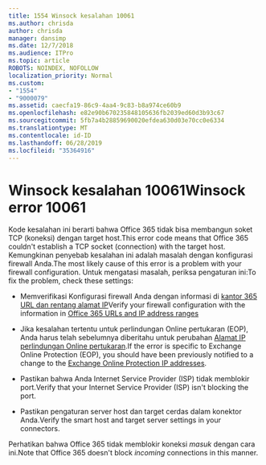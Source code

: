 ```yaml
---
title: 1554 Winsock kesalahan 10061
ms.author: chrisda
author: chrisda
manager: dansimp
ms.date: 12/7/2018
ms.audience: ITPro
ms.topic: article
ROBOTS: NOINDEX, NOFOLLOW
localization_priority: Normal
ms.custom:
- "1554"
- "9000079"
ms.assetid: caecfa19-86c9-4aa4-9c83-b8a974ce60b9
ms.openlocfilehash: e82e90b670235848105636fb2039ed60d3b93c67
ms.sourcegitcommit: 5fb7a4b28859690020efdea630d03e70cc0e6334
ms.translationtype: MT
ms.contentlocale: id-ID
ms.lasthandoff: 06/28/2019
ms.locfileid: "35364916"
---
```

# <a name="winsock-error-10061"></a><span data-ttu-id="17163-102">Winsock kesalahan 10061</span><span class="sxs-lookup"><span data-stu-id="17163-102">Winsock error 10061</span></span>

<span data-ttu-id="17163-103">Kode kesalahan ini berarti bahwa Office 365 tidak bisa membangun soket TCP (koneksi) dengan target host.</span><span class="sxs-lookup"><span data-stu-id="17163-103">This error code means that Office 365 couldn't establish a TCP socket (connection) with the target host.</span></span> <span data-ttu-id="17163-104">Kemungkinan penyebab kesalahan ini adalah masalah dengan konfigurasi firewall Anda.</span><span class="sxs-lookup"><span data-stu-id="17163-104">The most likely cause of this error is a problem with your firewall configuration.</span></span> <span data-ttu-id="17163-105">Untuk mengatasi masalah, periksa pengaturan ini:</span><span class="sxs-lookup"><span data-stu-id="17163-105">To fix the problem, check these settings:</span></span>

- <span data-ttu-id="17163-106">Memverifikasi Konfigurasi firewall Anda dengan informasi di [kantor 365 URL dan rentang alamat IP](https://docs.microsoft.com/office365/enterprise/urls-and-ip-address-ranges)</span><span class="sxs-lookup"><span data-stu-id="17163-106">Verify your firewall configuration with the information in [Office 365 URLs and IP address ranges](https://docs.microsoft.com/office365/enterprise/urls-and-ip-address-ranges)</span></span>

- <span data-ttu-id="17163-107">Jika kesalahan tertentu untuk perlindungan Online pertukaran (EOP), Anda harus telah sebelumnya diberitahu untuk perubahan [Alamat IP perlindungan Online pertukaran](https://docs.microsoft.com/office365/SecurityCompliance/eop/exchange-online-protection-ip-addresses).</span><span class="sxs-lookup"><span data-stu-id="17163-107">If the error is specific to Exchange Online Protection (EOP), you should have been previously notified to a change to the [Exchange Online Protection IP addresses](https://docs.microsoft.com/office365/SecurityCompliance/eop/exchange-online-protection-ip-addresses).</span></span>

- <span data-ttu-id="17163-108">Pastikan bahwa Anda Internet Service Provider (ISP) tidak memblokir port.</span><span class="sxs-lookup"><span data-stu-id="17163-108">Verify that your Internet Service Provider (ISP) isn't blocking the port.</span></span>

- <span data-ttu-id="17163-109">Pastikan pengaturan server host dan target cerdas dalam konektor Anda.</span><span class="sxs-lookup"><span data-stu-id="17163-109">Verify the smart host and target server settings in your connectors.</span></span>

<span data-ttu-id="17163-110">Perhatikan bahwa Office 365 tidak memblokir koneksi *masuk* dengan cara ini.</span><span class="sxs-lookup"><span data-stu-id="17163-110">Note that Office 365 doesn't block *incoming* connections in this manner.</span></span>
